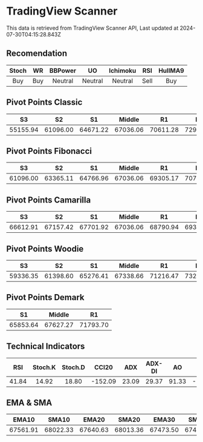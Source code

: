 # TradingView Scanner
This data is retrieved from TradingView Scanner API, Last updated at 2024-07-30T04:15:28.843Z

## Recomendation
| Stoch | WR | BBPower | UO | Ichimoku | RSI | HullMA9 |
| :---: | :---: | :---: | :---: | :---: | :---: | :---: |
| Buy | Buy | Neutral | Neutral | Neutral | Sell | Buy |

## Pivot Points Classic
| S3 | S2 | S1 | Middle | R1 | R2 | R3 |
| :---: | :---: | :---: | :---: | :---: | :---: | :---: |
| 55155.94 | 61096.00 | 64671.22 | 67036.06 | 70611.28 | 72976.12 | 78916.18 |

## Pivot Points Fibonacci
| S3 | S2 | S1 | Middle | R1 | R2 | R3 |
| :---: | :---: | :---: | :---: | :---: | :---: | :---: |
| 61096.00 | 63365.11 | 64766.96 | 67036.06 | 69305.17 | 70707.02 | 72976.12 |

## Pivot Points Camarilla
| S3 | S2 | S1 | Middle | R1 | R2 | R3 |
| :---: | :---: | :---: | :---: | :---: | :---: | :---: |
| 66612.91 | 67157.42 | 67701.92 | 67036.06 | 68790.94 | 69335.44 | 69879.95 |

## Pivot Points Woodie
| S3 | S2 | S1 | Middle | R1 | R2 | R3 |
| :---: | :---: | :---: | :---: | :---: | :---: | :---: |
| 59336.35 | 61398.60 | 65276.41 | 67338.66 | 71216.47 | 73278.72 | 77156.53 |

## Pivot Points Demark
| S1 | Middle | R1 |
| :---: | :---: | :---: |
| 65853.64 | 67627.27 | 71793.70 |

## Technical Indicators
| RSI | Stoch.K | Stoch.D | CCI20 | ADX | ADX-DI | AO | Mom | MACD | MACD | W.R | HullMA9 |
| :---: | :---: | :---: | :---: | :---: | :---: | :---: | :---: | :---: | :---: | :---: | :---: |
| 41.84 | 14.92 | 18.80 | -152.09 | 23.09 | 29.37 | 91.33 | -1008.44 | 76.68 | 366.83 | -81.62 | 66119.95 |

## EMA & SMA
| EMA10 | SMA10 | EMA20 | SMA20 | EMA30 | SMA30 | EMA50 | SMA50 | EMA100 | SMA100 | EMA200 | SMA200 |
| :---: | :---: | :---: | :---: | :---: | :---: | :---: | :---: | :---: | :---: | :---: | :---: |
| 67561.91 | 68022.33 | 67640.63 | 68013.36 | 67473.50 | 67472.91 | 66971.81 | 67050.08 | 65581.90 | 65676.36 | 64353.12 | 62373.28 |